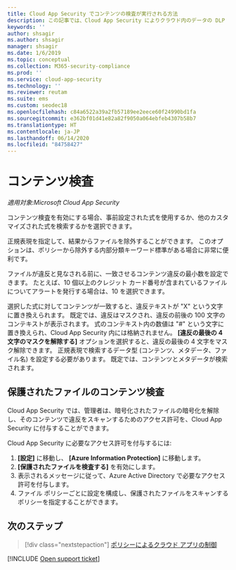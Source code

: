 ```yaml
---
title: Cloud App Security でコンテンツの検査が実行される方法
description: この記事では、Cloud App Security によりクラウド内のデータの DLP コンテンツ検査が実行されるときのプロセスについて説明します。
keywords: ''
author: shsagir
ms.author: shsagir
manager: shsagir
ms.date: 1/6/2019
ms.topic: conceptual
ms.collection: M365-security-compliance
ms.prod: ''
ms.service: cloud-app-security
ms.technology: ''
ms.reviewer: reutam
ms.suite: ems
ms.custom: seodec18
ms.openlocfilehash: c84a6522a39a2fb57189ee2eece60f24990bd1fa
ms.sourcegitcommit: e362bf01d41e82a82f9050a064ebfeb4307b58b7
ms.translationtype: HT
ms.contentlocale: ja-JP
ms.lasthandoff: 06/14/2020
ms.locfileid: "84758427"
---
```

# <a name="content-inspection"></a>コンテンツ検査

*適用対象:Microsoft Cloud App Security*

コンテンツ検査を有効にする場合、事前設定された式を使用するか、他のカスタマイズされた式を検索するかを選択できます。

正規表現を指定して、結果からファイルを除外することができます。 このオプションは、ポリシーから除外する内部分類キーワード標準がある場合に非常に便利です。

ファイルが違反と見なされる前に、一致させるコンテンツ違反の最小数を設定できます。 たとえば、10 個以上のクレジット カード番号が含まれているファイルについてアラートを発行する場合は、10 を選択できます。

選択した式に対してコンテンツが一致すると、違反テキストが "X" という文字に置き換えられます。 既定では、違反はマスクされ、違反の前後の 100 文字のコンテキストが表示されます。 式のコンテキスト内の数値は "#" という文字に置き換えられ、Cloud App Security 内には格納されません。 **[違反の最後の 4 文字のマスクを解除する]** オプションを選択すると、違反の最後の 4 文字をマスク解除できます。 正規表現で検索するデータ型 (コンテンツ、メタデータ、ファイル名) を設定する必要があります。 既定では、コンテンツとメタデータが検索されます。

## <a name="content-inspection-for-protected-files"></a>保護されたファイルのコンテンツ検査

Cloud App Security では、管理者は、暗号化されたファイルの暗号化を解除し、そのコンテンツで違反をスキャンするためのアクセス許可を、Cloud App Security に付与することができます。

Cloud App Security に必要なアクセス許可を付与するには:

1. **[設定]** に移動し、 **[Azure Information Protection]** に移動します。
2. **[保護されたファイルを検査する]** を有効にします。
3. 表示されるメッセージに従って、Azure Active Directory で必要なアクセス許可を付与します。
4. ファイル ポリシーごとに設定を構成し、保護されたファイルをスキャンするポリシーを指定することができます。

## <a name="next-steps"></a>次のステップ

> [!div class="nextstepaction"]
> [ポリシーによるクラウド アプリの制御](control-cloud-apps-with-policies.md)

[!INCLUDE [Open support ticket](includes/support.md)]
